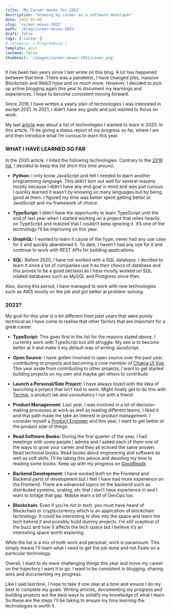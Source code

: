 ```yaml
---
title: 'My Career moves for 2022'
description: 'Growing my career as a software developer'
date: 2022-01-06
slug: 'career-moves-2022'
path: '/blog/career-moves-2022'
draft: false
tags: ['career']
# category: ['Programming']
template: post
lastmod: false
thumbnail: '/images/career-moves-2022/cover.png'
---
```


It has been two years since I last wrote on this blog. A lot has happened between that time. There was a pandemic, I have changed jobs, massive Blockchain and Web3 hype and so much more. However, I decided to pick up active blogging again this year to document my learnings and experiences. I hope to become consistent moving forward.

Since 2019, I have written a yearly plan of technologies I was interested in except 2021. In 2021, I didn’t have any goals and just wanted to focus on work.

My last [article](./tech-to-learn-2020) was about a list of technologies I wanted to learn in 2020. In this article, I’ll be giving a status report of my progress so far, where I am and then introduce what I’m curious to learn this year.

### WHAT I HAVE LEARNED SO FAR

In the 2020 article, I listed the following technologies. Contrary to the [2019 list](./things-i-dont-know-2019), I decided to keep the list short this time around.

- **Python:** I only know JavaScript and felt I needed to learn another programming language. This didn’t turn out well for several reasons mostly because I didn’t have any end goal in mind and was just curious. I quickly learned it wasn’t by knowing so many languages but by being good at them. I figured my time was better spent getting better at JavaScript and my framework of choice.

- **TypeScript:** I didn’t have the opportunity to learn TypeScript until the end of last year when I started working on a project that relies heavily on TypeScript and realized that I couldn’t keep ignoring it. It’s one of the technology I’ll be improving on this year.

- **GraphQL:** I wanted to learn it cause of the hype, never had any use case for it and quickly abandoned it. To date, I haven’t had any use for it and continue to work with REST APIs for building applications.

- **SQL:** Before 2020, I have not worked with a SQL database. I decided to learn it since a lot of companies use it as their choice of database and this proves to be a good decision as I have mostly worked on SQL related databases such as MySQL and Postgress since then.

Also, during this period, I have managed to work with new technologies such as AWS mostly on the job and got better at problem-solving.

### 2022?

My goal for this year is a bit different from past years that were purely technical as I have come to realise that other factors that are important for a great career.

- **TypeScript:** This goes first in the list for the reasons stated above. I currently work with TypeScript but still struggle. My aim is to become better at it and make it my default way of writing JavaScript.

- **Open Source:** I have gotten involved in open source over the past year, contributing to projects and becoming a core member of [Chakra UI Vue](https://vue.chakra-ui.com/). This year aside from contributing to other projects, I want to get started building projects on my own and maybe get others to contribute.

- **Launch a Personal/Side Project:** I have always toyed with the idea of launching a project that isn’t tied to work. Might finally get to do this with [Tecmie](https://tecmie.com/), a product lab and consultancy I run with a friend.

- **Product Management:** Last year, I was involved in a lot of decision-making processes at work as well as leading different teams. I liked it and that path made me take an interest in product management. I consider myself a [Product Engineer](https://blog.pragmaticengineer.com/the-product-minded-engineer/) and this year, I want to get better at the product side of things.

- **Read Software Books:** During the first quarter of the year, I had meetings with some people I admire and I asked each of them one of the ways to grow your career and they all echoed the same answer. Read technical books. Read books about engineering and software as well as soft skills. I’ll be taking this advice and devoting my time to reading some books. Keep up with my progress on [GoodReads](https://www.goodreads.com/peoray)

- **Backend Development:** I have worked both on the Frontend and Backend parts of development but I feel I have had more experience on the Frontend. There are advanced topics on the backend such as distributed systems, scaling, etc that I don’t have experience in and I want to bridge that gap. Maybe learn a bit of DevOps too.

- **Blockchain:** Even if you’re not in tech, you must have heard of Blockchain or cryptocurrency which is an application of blockchain technology. It could be interesting to dive into the space and learn the tech behind it and possibly build dummy projects. I’m still sceptical of the buzz and how it affects the tech space but I believe it’s an interesting space worth exploring.

While the list is a mix of both work and personal, work is paramount. This simply means I'll learn what I need to get the job done and not fixate on a particular technology.

Overall, I want to do more challenging things this year and move my career on the trajectory I want it to go. I want to be consistent in blogging, sharing wins and documenting my progress.

Like I said last time, I hope to take it one step at a time and ensure I do my best to complete my goals. Writing articles, documenting my progress and building projects are the best ways to solidify my knowledge of what I learn. So these are the steps I'll be taking to ensure my time learning the technologies is worth it.
